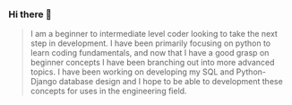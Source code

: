 ### Hi there 👋

> I am a beginner to intermediate level coder looking to take the next step in development. I have been primarily focusing on python to learn coding fundamentals, and now that I have a good grasp on beginner concepts I have been branching out into more advanced topics. I have been working on developing my SQL and Python-Django database design and I hope to be able to development these concepts for uses in the engineering field.
